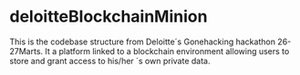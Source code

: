 # deloitteBlockchainMinion
This is the codebase structure from Deloitte´s Gonehacking hackathon 26-27Marts. It a platform linked to a blockchain environment allowing users to store and grant access to his/her ´s own private data.
